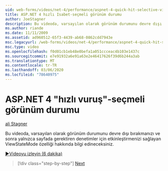 ```yaml
---
uid: web-forms/videos/net-4/performance/aspnet-4-quick-hit-selective-view-state
title: ASP.NET 4 hızlı Isabet-seçmeli görünüm durumu
author: JoeStagner
description: Bu videoda, varsayılan olarak görünüm durumunu devre dışı bırakmanıza olanak tanıyan ViewStateMode özelliği hakkında bilgi edineceksiniz ve bunu yalnızca gereken denetimler için etkinleştirebilirsiniz...
ms.author: riande
ms.date: 11/11/2009
ms.assetid: ad960512-65f3-4439-ab68-0862cdd7943e
msc.legacyurl: /web-forms/videos/net-4/performance/aspnet-4-quick-hit-selective-view-state
msc.type: video
ms.openlocfilehash: f0d01cb1eb48e0befa1a051ccceac4b103e1437c
ms.sourcegitcommit: e7e91932a6e91a63e2e46417626f39d6b244a3ab
ms.translationtype: MT
ms.contentlocale: tr-TR
ms.lasthandoff: 03/06/2020
ms.locfileid: "78640975"
---
```

# <a name="aspnet-4-quick-hit---selective-view-state"></a>ASP.NET 4 "hızlı vuruş"-seçmeli görünüm durumu

[ali Stagner](https://github.com/JoeStagner)

Bu videoda, varsayılan olarak görünüm durumunu devre dışı bırakmanızı ve sonra yalnızca sayfada gerektiren denetimler için etkinleştirmenizi sağlayan ViewStateMode özelliği hakkında bilgi edineceksiniz.

[&#9654;Videoyu izleyin (6 dakika)](https://channel9.msdn.com/Blogs/ASP-NET-Site-Videos/aspnet-4-quick-hit-selective-view-state)

> [!div class="step-by-step"]
> [Next](aspnet-4-quick-hit-easy-state-compression.md)
